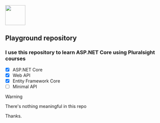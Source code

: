 <img src="https://www.pluralsight.com/content/dam/pluralsight2/logos/2022/ps/mark/PS-mark-color-fill.png" width="64"/>

## Playground repository
### I use this repository to learn ASP.NET Core using Pluralsight courses

- [x] ASP.NET Core
- [x] Web API
- [x] Entity Framework Core
- [ ] Minimal API

> [!WARNING]
> There's nothing meaningful in this repo

Thanks.
